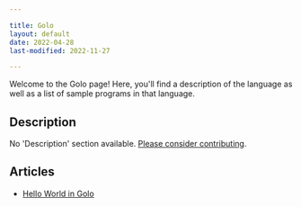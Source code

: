 ```yaml
---

title: Golo
layout: default
date: 2022-04-28
last-modified: 2022-11-27

---
```


Welcome to the Golo page! Here, you'll find a description of the language as well as a list of sample programs in that language.

## Description

No 'Description' section available. [Please consider contributing](https://github.com/TheRenegadeCoder/sample-programs-website).

## Articles

- [Hello World in Golo](https://sampleprograms.io/projects/hello-world/golo)